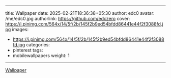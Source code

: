 
---
title:  Wallpaper
date: 2025-02-21T18:36:38+05:30
author: edc0
avatar: /me/edc0.jpg
authorlink: https://github.com/edczero
cover: https://i.pinimg.com/564x/14/5f/2b/145f2b9ed54bfdd86441e44f2f3088fd.jpg
images:
   - https://i.pinimg.com/564x/14/5f/2b/145f2b9ed54bfdd86441e44f2f3088fd.jpg
categories:
  - pinterest
tags:
  - mobilewallpapers
weight: 1
---

<!--more-->

[ Wallpaper](https://in.pinterest.com/pin/91901648640175391/)

	